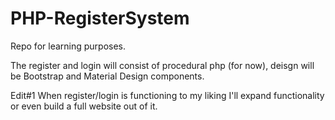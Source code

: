 # PHP-RegisterSystem
Repo for learning purposes. 

The register and login will consist of procedural php (for now), deisgn will be Bootstrap and Material Design components.

Edit#1 When register/login is functioning to my liking I'll expand functionality or even build a full website out of it. 
